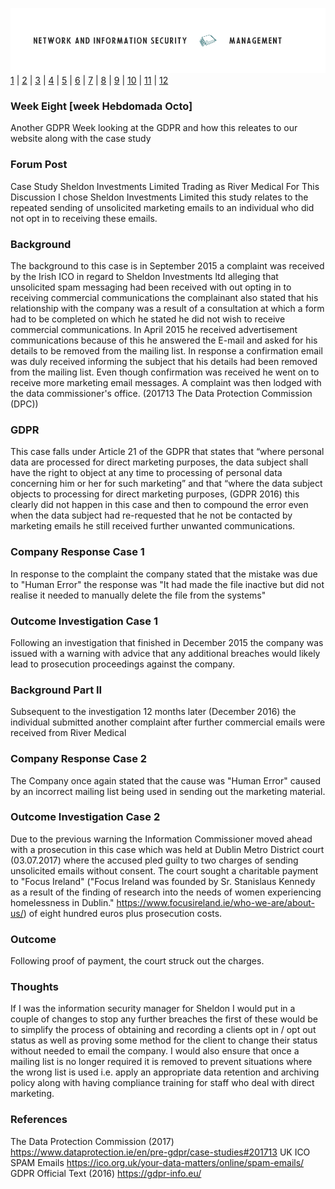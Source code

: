 ![Logo](Images/PCOM7E.png)
[1](/MyPortfolio/PCOM7E/Unit01.html) | [2](/MyPortfolio/PCOM7E/Unit02.html) | [3](/MyPortfolio/PCOM7E/Unit03.html) | [4](/MyPortfolio/PCOM7E/Unit04.html) | [5](/MyPortfolio/PCOM7E/Unit05.html) | [6](/MyPortfolio/PCOM7E/Unit06.html) | [7](/MyPortfolio/PCOM7E/Unit07.html) | [8](/MyPortfolio/PCOM7E/Unit08.html) | [9](/MyPortfolio/PCOM7E/Unit09.html) | [10](/MyPortfolio/PCOM7E/Unit10.html) | [11](/MyPortfolio/PCOM7E/Unit11.html) | [12](/MyPortfolio/PCOM7E/Unit12.html)
### Week Eight [week Hebdomada Octo]

Another GDPR Week looking at the GDPR and how this releates to our website along with the case study

### Forum Post ###

Case Study Sheldon Investments Limited Trading as River Medical
For This Discussion I chose Sheldon Investments Limited this study relates to the repeated sending of unsolicited marketing emails to an individual who did not opt in to receiving these emails. 

### Background ###

The background to this case is in September 2015 a complaint was received by the Irish ICO in regard to Sheldon Investments ltd alleging that unsolicited spam messaging had been received with out opting in to receiving commercial communications the complainant also stated that his relationship with the company was a result of a consultation at which a form had to be completed on which he stated he did not wish to receive commercial communications.
In April 2015 he received advertisement communications because of this he answered the E-mail and asked for his details to be removed from the mailing list. In response a confirmation email was duly received informing the subject that his details had been removed from the mailing list. Even though confirmation was received he went on to receive more marketing email messages. A complaint was then lodged with the data commissioner's office. (201713 The Data Protection Commission (DPC))

### GDPR ###

This case falls under Article 21 of the GDPR that states that “where personal data are processed for direct marketing purposes, the data subject shall have the right to object at any time to processing of personal data concerning him or her for such marketing” and that “where the data subject objects to processing for direct marketing purposes, (GDPR 2016) this clearly did not happen in this case and then to compound the error even when the data subject had re-requested that he not be contacted by marketing emails he still received further unwanted communications.

### Company Response Case 1 ###
In response to the complaint the company stated that the mistake was due to "Human Error" the response was "It had made the file inactive but did not realise it needed to manually delete the file from the systems"

### Outcome Investigation Case 1 ###
Following an investigation that finished in December 2015 the company was issued with a warning with advice that any additional breaches would likely lead to prosecution proceedings against the company.

### Background Part II ###
Subsequent to the investigation 12 months later (December 2016) the individual submitted another complaint after further commercial emails were received from River Medical 

### Company Response Case 2 ###
The Company once again stated that the cause was "Human Error" caused by an incorrect mailing list being used in sending out the marketing material.

### Outcome Investigation Case 2 ###
Due to the previous warning the Information Commissioner moved ahead with a prosecution in this case which was held at Dublin Metro District court (03.07.2017) where the accused pled guilty to two charges of sending unsolicited emails without consent.
The court sought a charitable payment to "Focus Ireland" ("Focus Ireland was founded by Sr. Stanislaus Kennedy as a result of the finding of research into the needs of women experiencing homelessness in Dublin." https://www.focusireland.ie/who-we-are/about-us/) of eight hundred euros plus prosecution costs.

### Outcome ###  
Following proof of payment, the court struck out the charges.

### Thoughts ###
If I was the information security manager for Sheldon I would put in a couple of changes to stop any further breaches the first of these would be to simplify the process of obtaining and recording a clients opt in / opt out status as well as proving some method for the client to change their status without needed to email the company.
I would also ensure that once a mailing list is no longer required it is removed to prevent situations where the wrong list is used i.e. apply an appropriate data retention and archiving policy along with having compliance training for staff who deal with direct marketing.

### References ###
The Data Protection Commission (2017)  https://www.dataprotection.ie/en/pre-gdpr/case-studies#201713 
UK ICO SPAM Emails https://ico.org.uk/your-data-matters/online/spam-emails/
GDPR Official Text (2016) https://gdpr-info.eu/

